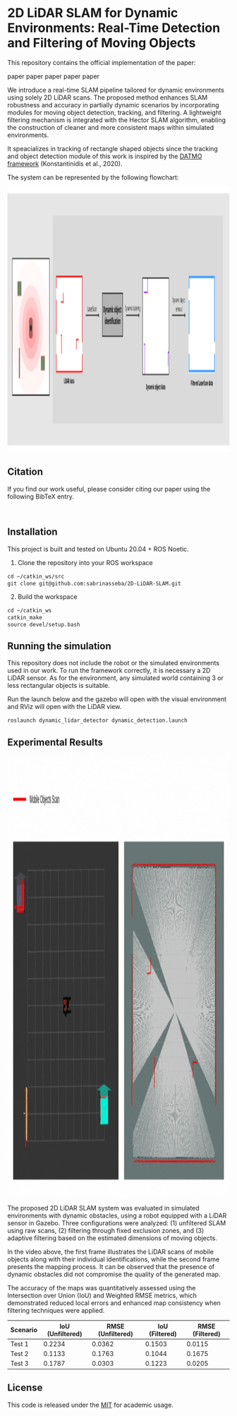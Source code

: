 # 2D LiDAR SLAM for Dynamic Environments: Real-Time Detection and Filtering of Moving Objects

This repository contains the official implementation of the paper:

paper paper paper paper paper


We introduce a real-time SLAM pipeline tailored for dynamic environments using solely 2D LiDAR scans. The proposed method enhances SLAM robustness and accuracy in partially dynamic scenarios by incorporating modules for moving object detection, tracking, and filtering. A lightweight filtering mechanism is integrated with the Hector SLAM algorithm, enabling the construction of cleaner and more consistent maps within simulated environments.

It speacializes in tracking of rectangle shaped objects since the tracking and object detection module of this work is inspired by the [DATMO framework](https://github.com/kostaskonkk/datmo/tree/master) (Konstantinidis et al., 2020).

The system can be represented by the following flowchart:

<p align="center">
  <img width="1000" height="600" src="https://github.com/sabrinasseba/2D-LiDAR-SLAM-teste/blob/main/assets/flowchart.png">
</p>

## Citation

If you find our work useful, please consider citing our paper using the following BibTeX entry.

```


```

## Installation

This project is built and tested on Ubuntu 20.04 + ROS Noetic.

1. Clone the repository into your ROS workspace

```
cd ~/catkin_ws/src
git clone git@github.com:sabrinasseba/2D-LiDAR-SLAM.git
```
2. Build the workspace

```
cd ~/catkin_ws
catkin_make
source devel/setup.bash
```
## Running the simulation

This repository does not include the robot or the simulated environments used in our work. To run the framework correctly, it is necessary a 2D LiDAR sensor. As for the environment, any simulated world containing 3 or less rectangular objects is suitable.

Run the launch below and the gazebo will open with the visual environment and RViz will open with the LiDAR view.

```
roslaunch dynamic_lidar_detector dynamic_detection.launch
```

## Experimental Results 

<p align="center">
  <img width="1000" height="1000" src="https://github.com/sabrinasseba/2D-LiDAR-SLAM-teste/blob/main/assets/experiments.gif?raw=true">
</p>

The proposed 2D LiDAR SLAM system was evaluated in simulated environments with dynamic obstacles, using a robot equipped with a LiDAR sensor in Gazebo. Three configurations were analyzed: (1) unfiltered SLAM using raw scans, (2) filtering through fixed exclusion zones, and (3) adaptive filtering based on the estimated dimensions of moving objects.

In the video above, the first frame illustrates the LiDAR scans of mobile objects along with their individual identifications, while the second frame presents the mapping process. It can be observed that the presence of dynamic obstacles did not compromise the quality of the generated map.

The accuracy of the maps was quantitatively assessed using the Intersection over Union (IoU) and Weighted RMSE metrics, which demonstrated reduced local errors and enhanced map consistency when filtering techniques were applied.

| Scenario | IoU (Unfiltered) | RMSE (Unfiltered) | IoU (Filtered) | RMSE (Filtered) |
|----------|------------------|-------------------|----------------|------------------|
| Test 1   | 0.2234           | 0.0362            | 0.1503         | 0.0115       |
| Test 2   | 0.1133           | 0.1763            | 0.1044         | 0.1675       |
| Test 3   | 0.1787           | 0.0303            | 0.1223         | 0.0205       |

## License

This code is released under the [MIT](https://opensource.org/license/mit) for academic usage.
